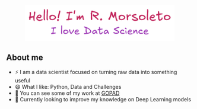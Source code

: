 <p align="center">
    <a>
        <img width="80%" alt="Hello! I'm R. Morsoleto. I love Data Science" src="./imgs/hello_reader.png" />
    </a>
</p>

## **About me**

- ⚡ I am a data scientist focused on turning raw data into something useful
- 😄 What I like: Python, Data and Challenges
- 🌱 You can see some of my work at [GOPAD](https://github.com/GOPAD-Datasus)
- 🔭 Currently looking to improve my knowledge on Deep Learning models

<!--
**morsoletodev/morsoletodev** is a ✨ _special_ ✨ repository because its `README.md` (this file) appears on your GitHub profile.

Here are some ideas to get you started:

- 🔭 I’m currently working on ...
- 🌱 I’m currently learning ...
- 👯 I’m looking to collaborate on ...
- 🤔 I’m looking for help with ...
- 💬 Ask me about ...
- 📫 How to reach me: ...
- 😄 Pronouns: ...
- ⚡ Fun fact: ...
-->
